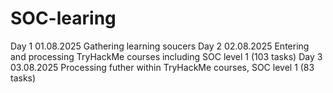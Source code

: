 # SOC-learing
Day 1 01.08.2025
Gathering learning soucers
Day 2 02.08.2025
Entering and processing TryHackMe courses including SOC level 1 (103 tasks)
Day 3 03.08.2025
Processing futher within TryHackMe courses, SOC level 1 (83 tasks)

